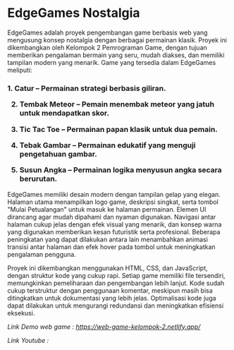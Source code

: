 <h1>EdgeGames Nostalgia</h1>

   EdgeGames adalah proyek pengembangan game berbasis web yang mengusung konsep
nostalgia dengan berbagai permainan klasik. Proyek ini dikembangkan oleh Kelompok 2
Pemrograman Game, dengan tujuan memberikan pengalaman bermain yang seru, mudah diakses,
dan memiliki tampilan modern yang menarik.
Game yang tersedia dalam EdgeGames meliputi:

<h3>    
   1. Catur – Permainan strategi berbasis giliran.
   
2. Tembak Meteor – Pemain menembak meteor yang jatuh untuk mendapatkan skor.
   
3. Tic Tac Toe – Permainan papan klasik untuk dua pemain.
   
4. Tebak Gambar – Permainan edukatif yang menguji pengetahuan gambar.
   
5. Susun Angka – Permainan logika menyusun angka secara berurutan.
    </h3>
   
<p>EdgeGames memiliki desain modern dengan tampilan gelap yang elegan. Halaman utama
menampilkan logo game, deskripsi singkat, serta tombol "Mulai Petualangan" untuk masuk ke
halaman permainan. Elemen UI dirancang agar mudah dipahami dan nyaman digunakan. Navigasi
antar halaman cukup jelas dengan efek visual yang menarik, dan konsep warna yang digunakan
memberikan kesan futuristik serta profesional. Beberapa peningkatan yang dapat dilakukan antara
lain menambahkan animasi transisi antar halaman dan efek hover pada tombol untuk
meningkatkan pengalaman pengguna.</p>

  <p>Proyek ini dikembangkan menggunakan HTML, CSS, dan JavaScript, dengan struktur kode
yang cukup rapi. Setiap game memiliki file tersendiri, memungkinkan pemeliharaan dan
pengembangan lebih lanjut. Kode sudah cukup terstruktur dengan penggunaan komentar,
meskipun masih bisa ditingkatkan untuk dokumentasi yang lebih jelas. Optimalisasi kode juga
dapat dilakukan untuk mengurangi redundansi dan meningkatkan efisiensi eksekusi.</p>

<i>Link Demo web game : https://web-game-kelompok-2.netlify.app/ </i>

<i>Link Youtube : </i>

